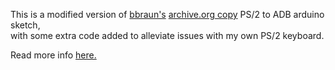 This is a modified version of [bbraun's](http://synack.net/svn/adbduino/) [archive.org copy](https://web.archive.org/web/20200704022511/http://synack.net/svn/adbduino/)  PS/2 to ADB arduino sketch,  
with some extra code added to alleviate issues with my own PS/2 keyboard.  

Read more info [here.](https://tvc-16.science/adbuino-ps2.html)
